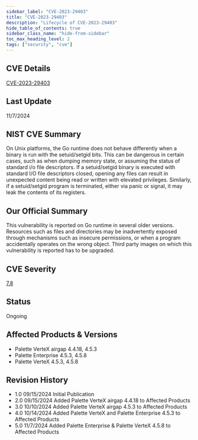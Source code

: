 ```yaml
---
sidebar_label: "CVE-2023-29403"
title: "CVE-2023-29403"
description: "Lifecycle of CVE-2023-29403"
hide_table_of_contents: true
sidebar_class_name: "hide-from-sidebar"
toc_max_heading_level: 2
tags: ["security", "cve"]
---
```


## CVE Details

[CVE-2023-29403](https://nvd.nist.gov/vuln/detail/CVE-2023-29403)

## Last Update

11/7/2024

## NIST CVE Summary

On Unix platforms, the Go runtime does not behave differently when a binary is run with the setuid/setgid bits. This can
be dangerous in certain cases, such as when dumping memory state, or assuming the status of standard i/o file
descriptors. If a setuid/setgid binary is executed with standard I/O file descriptors closed, opening any files can
result in unexpected content being read or written with elevated privileges. Similarly, if a setuid/setgid program is
terminated, either via panic or signal, it may leak the contents of its registers.

## Our Official Summary

This vulnerability is reported on Go runtime in several older versions. Resources such as files and directories may be
inadvertently exposed through mechanisms such as insecure permissions, or when a program accidentally operates on the
wrong object. Third party images on which this vulnerability is reported has to be upgraded.

## CVE Severity

[7.8](https://nvd.nist.gov/vuln/detail/CVE-2023-29403)

## Status

Ongoing

## Affected Products & Versions

- Palette VerteX airgap 4.4.18, 4.5.3
- Palette Enterprise 4.5.3, 4.5.8
- Palette VerteX 4.5.3, 4.5.8

## Revision History

- 1.0 09/15/2024 Initial Publication
- 2.0 09/15/2024 Added Palette VerteX airgap 4.4.18 to Affected Products
- 3.0 10/10/2024 Added Palette VerteX airgap 4.5.3 to Affected Products
- 4.0 10/14/2024 Added Palette VerteX and Palette Enterprise 4.5.3 to Affected Products
- 5.0 11/7/2024 Added Palette Enterprise & Palette VerteX 4.5.8 to Affected Products
